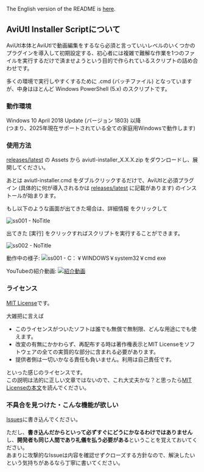 The English version of the README is [here](../README.md).

## AviUtl Installer Scriptについて
AviUtl本体とAviUtlで動画編集をするなら必須と言っていいレベルのいくつかのプラグインを導入して初期設定する、初心者には複雑で難解な作業を1つのファイルを実行するだけで済ませようという目的で作られているスクリプトの詰め合わせです。

多くの環境で実行しやすくするために .cmd (バッチファイル) となっていますが、中身はほとんど Windows PowerShell (5.x) のスクリプトです。

### 動作環境
Windows 10 April 2018 Update (バージョン 1803) 以降\
(つまり、2025年現在サポートされている全ての家庭用Windowsで動作します)

### 使用方法
[releases/latest](https://github.com/menndouyukkuri/aviutl-installer-script/releases/latest) の  Assets から 
aviutl-installer_X.X.X.zip をダウンロードし、展開してください。

あとは aviutl-installer.cmd をダブルクリックするだけで、AviUtlと必須プラグイン (具体的に何が導入されるかは [releases/latest](https://github.com/menndouyukkuri/aviutl-installer-script/releases/latest) に記載があります) のインストールが始まります。

もし以下のような画面が出てきた場合は、詳細情報 をクリックして

![ss001 - NoTitle](https://github.com/user-attachments/assets/0ce06df2-acce-4782-9d90-5aa4e9ca7d91)

出てきた [実行] をクリックすればスクリプトを実行することができます。

![ss002 - NoTitle](https://github.com/user-attachments/assets/129cd65b-8c40-4b34-bfd3-4e96ca36e39a)

動作中の様子:
![ss001 - C：￥WINDOWS￥system32￥cmd exe](https://github.com/user-attachments/assets/0028f0cf-a45a-4ee3-864c-697360e5145c)

YouTubeの紹介動画:
[![紹介動画](https://github.com/user-attachments/assets/c0dbb594-0c99-4ac0-96e1-fc51f924ba78)](https://youtu.be/fJYp_nV-yrg)

### ライセンス
[MIT License](../LICENSE)です。

大雑把に言えば
* このライセンスがついたソフトは誰でも無償で無制限、どんな用途にでも使えます。
* 改変の有無にかかわらず、再配布する時は著作権表示とMIT Licenseをソフトウェアの全ての実質的な部分に含まれる必要があります。
* 提供者側は一切いかなる責任も負いません。利用は自己責任です。

といった感じのライセンスです。\
この説明は法的に正しい文章ではないので、これ大丈夫かな？と思ったら[MIT Licenseの本文](../LICENSE)を読んでください。

### 不具合を見つけた・こんな機能が欲しい
[Issues](https://github.com/menndouyukkuri/aviutl-installer-script/issues)に書き込んでください。

ただし、**書き込んだからといって必ずすぐにどうにかなるわけではありません**し、**開発者も同じ人間であり礼儀を払う必要がある**ということを覚えておいてください。\
あまりに攻撃的なIssueは内容を確認せずクローズする方針なので、解決したいという気持ちがあるなら丁寧に書いてください。
